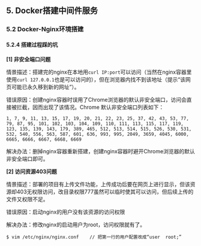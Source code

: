 ## 5. Docker搭建中间件服务
### 5.2 Docker-Nginx环境搭建
#### 5.2.4 搭建过程踩的坑

**[1] 非安全端口问题**

情景描述：搭建完的nginx在本地用`curl IP:port`可以访问（当然在nginx容器里使用`curl 127.0.0.1`也是可以访问的），但在浏览器内找不到该地址（提示“该网页可能已永久移到新的网址”）。

错误原因：创建nginx容器时误用了Chrome浏览器的默认非安全端口，访问会直接被拦截，因而出现了该情况。Chrome 默认非安全端口列表如下：

```
1, 7, 9, 11, 13, 15, 17, 19, 20, 21, 22, 23, 25, 37, 42, 43, 53, 77, 79, 87, 95, 101, 102, 103, 104, 109, 110, 111, 113, 115, 117, 119, 123, 135, 139, 143, 179, 389, 465, 512, 513, 514, 515, 526, 530, 531, 532, 540, 556, 563, 587, 601, 636, 993, 995, 2049, 3659, 4045, 6000, 6665, 6666, 6667, 6668, 6669
```

解决办法：删掉nginx容器重新搭建，创建nginx容器时避开Chrome浏览器的默认非安全端口即可。

**[2] 访问资源403问题**

情景描述：部署的项目有上传文件功能，上传成功后要在网页上进行显示，但该资源却403无权限访问，改目录权限777虽然可以临时使其可以访问，但后续上传的文件又权限不足。

错误原因：启动nginx的用户没有该资源的访问权限

解决办法：修改nginx的启动用户为root，访问权限就有了。

```shell
$ vim /etc/nginx/nginx.conf    // 把第一行的用户配置改成“user  root;”
```
